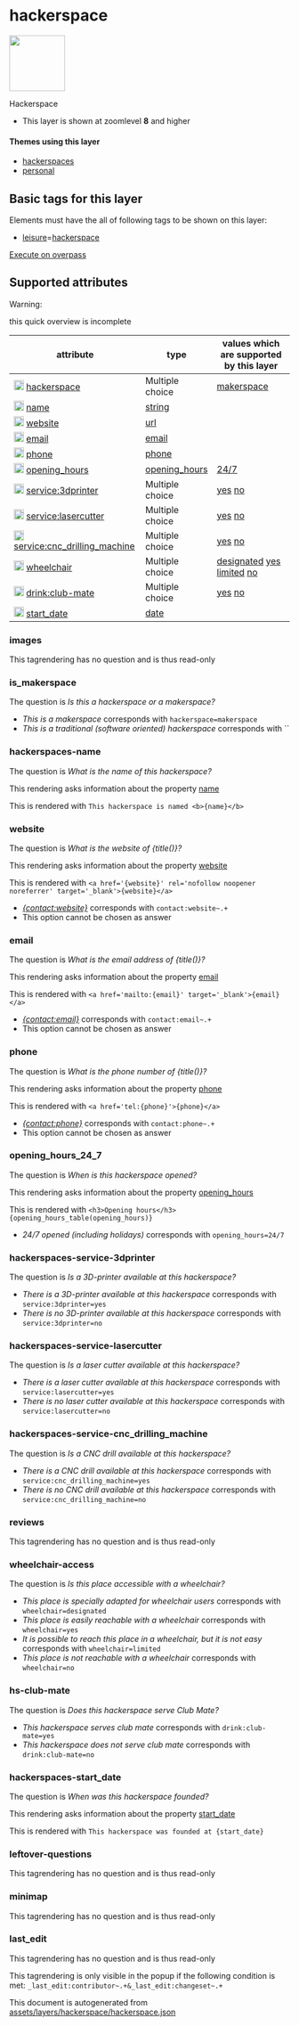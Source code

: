 [//]: # (WARNING: this file is automatically generated. Please find the sources at the bottom and edit those sources)

 hackerspace 
=============



<img src='https://mapcomplete.osm.be/./assets/themes/hackerspaces/glider.svg' height="100px"> 

Hackerspace






  - This layer is shown at zoomlevel **8** and higher




#### Themes using this layer 





  - [hackerspaces](https://mapcomplete.osm.be/hackerspaces)
  - [personal](https://mapcomplete.osm.be/personal)




 Basic tags for this layer 
---------------------------



Elements must have the all of following tags to be shown on this layer:



  - <a href='https://wiki.openstreetmap.org/wiki/Key:leisure' target='_blank'>leisure</a>=<a href='https://wiki.openstreetmap.org/wiki/Tag:leisure%3Dhackerspace' target='_blank'>hackerspace</a>


[Execute on overpass](http://overpass-turbo.eu/?Q=%5Bout%3Ajson%5D%5Btimeout%3A90%5D%3B(%20%20%20%20nwr%5B%22leisure%22%3D%22hackerspace%22%5D(%7B%7Bbbox%7D%7D)%3B%0A)%3Bout%20body%3B%3E%3Bout%20skel%20qt%3B)



 Supported attributes 
----------------------



Warning: 

this quick overview is incomplete



attribute | type | values which are supported by this layer
----------- | ------ | ------------------------------------------
[<img src='https://mapcomplete.osm.be/assets/svg/statistics.svg' height='18px'>](https://taginfo.openstreetmap.org/keys/hackerspace#values) [hackerspace](https://wiki.openstreetmap.org/wiki/Key:hackerspace) | Multiple choice | [makerspace](https://wiki.openstreetmap.org/wiki/Tag:hackerspace%3Dmakerspace) [](https://wiki.openstreetmap.org/wiki/Tag:hackerspace%3D)
[<img src='https://mapcomplete.osm.be/assets/svg/statistics.svg' height='18px'>](https://taginfo.openstreetmap.org/keys/name#values) [name](https://wiki.openstreetmap.org/wiki/Key:name) | [string](../SpecialInputElements.md#string) | 
[<img src='https://mapcomplete.osm.be/assets/svg/statistics.svg' height='18px'>](https://taginfo.openstreetmap.org/keys/website#values) [website](https://wiki.openstreetmap.org/wiki/Key:website) | [url](../SpecialInputElements.md#url) | 
[<img src='https://mapcomplete.osm.be/assets/svg/statistics.svg' height='18px'>](https://taginfo.openstreetmap.org/keys/email#values) [email](https://wiki.openstreetmap.org/wiki/Key:email) | [email](../SpecialInputElements.md#email) | 
[<img src='https://mapcomplete.osm.be/assets/svg/statistics.svg' height='18px'>](https://taginfo.openstreetmap.org/keys/phone#values) [phone](https://wiki.openstreetmap.org/wiki/Key:phone) | [phone](../SpecialInputElements.md#phone) | 
[<img src='https://mapcomplete.osm.be/assets/svg/statistics.svg' height='18px'>](https://taginfo.openstreetmap.org/keys/opening_hours#values) [opening_hours](https://wiki.openstreetmap.org/wiki/Key:opening_hours) | [opening_hours](../SpecialInputElements.md#opening_hours) | [24/7](https://wiki.openstreetmap.org/wiki/Tag:opening_hours%3D24/7)
[<img src='https://mapcomplete.osm.be/assets/svg/statistics.svg' height='18px'>](https://taginfo.openstreetmap.org/keys/service:3dprinter#values) [service:3dprinter](https://wiki.openstreetmap.org/wiki/Key:service:3dprinter) | Multiple choice | [yes](https://wiki.openstreetmap.org/wiki/Tag:service:3dprinter%3Dyes) [no](https://wiki.openstreetmap.org/wiki/Tag:service:3dprinter%3Dno)
[<img src='https://mapcomplete.osm.be/assets/svg/statistics.svg' height='18px'>](https://taginfo.openstreetmap.org/keys/service:lasercutter#values) [service:lasercutter](https://wiki.openstreetmap.org/wiki/Key:service:lasercutter) | Multiple choice | [yes](https://wiki.openstreetmap.org/wiki/Tag:service:lasercutter%3Dyes) [no](https://wiki.openstreetmap.org/wiki/Tag:service:lasercutter%3Dno)
[<img src='https://mapcomplete.osm.be/assets/svg/statistics.svg' height='18px'>](https://taginfo.openstreetmap.org/keys/service:cnc_drilling_machine#values) [service:cnc_drilling_machine](https://wiki.openstreetmap.org/wiki/Key:service:cnc_drilling_machine) | Multiple choice | [yes](https://wiki.openstreetmap.org/wiki/Tag:service:cnc_drilling_machine%3Dyes) [no](https://wiki.openstreetmap.org/wiki/Tag:service:cnc_drilling_machine%3Dno)
[<img src='https://mapcomplete.osm.be/assets/svg/statistics.svg' height='18px'>](https://taginfo.openstreetmap.org/keys/wheelchair#values) [wheelchair](https://wiki.openstreetmap.org/wiki/Key:wheelchair) | Multiple choice | [designated](https://wiki.openstreetmap.org/wiki/Tag:wheelchair%3Ddesignated) [yes](https://wiki.openstreetmap.org/wiki/Tag:wheelchair%3Dyes) [limited](https://wiki.openstreetmap.org/wiki/Tag:wheelchair%3Dlimited) [no](https://wiki.openstreetmap.org/wiki/Tag:wheelchair%3Dno)
[<img src='https://mapcomplete.osm.be/assets/svg/statistics.svg' height='18px'>](https://taginfo.openstreetmap.org/keys/drink:club-mate#values) [drink:club-mate](https://wiki.openstreetmap.org/wiki/Key:drink:club-mate) | Multiple choice | [yes](https://wiki.openstreetmap.org/wiki/Tag:drink:club-mate%3Dyes) [no](https://wiki.openstreetmap.org/wiki/Tag:drink:club-mate%3Dno)
[<img src='https://mapcomplete.osm.be/assets/svg/statistics.svg' height='18px'>](https://taginfo.openstreetmap.org/keys/start_date#values) [start_date](https://wiki.openstreetmap.org/wiki/Key:start_date) | [date](../SpecialInputElements.md#date) | 




### images 



This tagrendering has no question and is thus read-only





### is_makerspace 



The question is  *Is this a hackerspace or a makerspace?*





  - *This is a makerspace*  corresponds with  `hackerspace=makerspace`
  - *This is a traditional (software oriented) hackerspace*  corresponds with  ``




### hackerspaces-name 



The question is  *What is the name of this hackerspace?*

This rendering asks information about the property  [name](https://wiki.openstreetmap.org/wiki/Key:name) 

This is rendered with  `This hackerspace is named <b>{name}</b>`





### website 



The question is  *What is the website of {title()}?*

This rendering asks information about the property  [website](https://wiki.openstreetmap.org/wiki/Key:website) 

This is rendered with  `<a href='{website}' rel='nofollow noopener noreferrer' target='_blank'>{website}</a>`





  - *<a href='{contact:website}' rel='nofollow noopener noreferrer' target='_blank'>{contact:website}</a>*  corresponds with  `contact:website~.+`
  - This option cannot be chosen as answer




### email 



The question is  *What is the email address of {title()}?*

This rendering asks information about the property  [email](https://wiki.openstreetmap.org/wiki/Key:email) 

This is rendered with  `<a href='mailto:{email}' target='_blank'>{email}</a>`





  - *<a href='mailto:{contact:email}' target='_blank'>{contact:email}</a>*  corresponds with  `contact:email~.+`
  - This option cannot be chosen as answer




### phone 



The question is  *What is the phone number of {title()}?*

This rendering asks information about the property  [phone](https://wiki.openstreetmap.org/wiki/Key:phone) 

This is rendered with  `<a href='tel:{phone}'>{phone}</a>`





  - *<a href='tel:{contact:phone}'>{contact:phone}</a>*  corresponds with  `contact:phone~.+`
  - This option cannot be chosen as answer




### opening_hours_24_7 



The question is  *When is this hackerspace opened?*

This rendering asks information about the property  [opening_hours](https://wiki.openstreetmap.org/wiki/Key:opening_hours) 

This is rendered with  `<h3>Opening hours</h3>{opening_hours_table(opening_hours)}`





  - *24/7 opened (including holidays)*  corresponds with  `opening_hours=24/7`




### hackerspaces-service-3dprinter 



The question is  *Is a 3D-printer available at this hackerspace?*





  - *There is a 3D-printer available at this hackerspace*  corresponds with  `service:3dprinter=yes`
  - *There is no 3D-printer available at this hackerspace*  corresponds with  `service:3dprinter=no`




### hackerspaces-service-lasercutter 



The question is  *Is a laser cutter available at this hackerspace?*





  - *There is a laser cutter available at this hackerspace*  corresponds with  `service:lasercutter=yes`
  - *There is no laser cutter available at this hackerspace*  corresponds with  `service:lasercutter=no`




### hackerspaces-service-cnc_drilling_machine 



The question is  *Is a CNC drill available at this hackerspace?*





  - *There is a CNC drill available at this hackerspace*  corresponds with  `service:cnc_drilling_machine=yes`
  - *There is no CNC drill available at this hackerspace*  corresponds with  `service:cnc_drilling_machine=no`




### reviews 



This tagrendering has no question and is thus read-only





### wheelchair-access 



The question is  *Is this place accessible with a wheelchair?*





  - *This place is specially adapted for wheelchair users*  corresponds with  `wheelchair=designated`
  - *This place is easily reachable with a wheelchair*  corresponds with  `wheelchair=yes`
  - *It is possible to reach this place in a wheelchair, but it is not easy*  corresponds with  `wheelchair=limited`
  - *This place is not reachable with a wheelchair*  corresponds with  `wheelchair=no`




### hs-club-mate 



The question is  *Does this hackerspace serve Club Mate?*





  - *This hackerspace serves club mate*  corresponds with  `drink:club-mate=yes`
  - *This hackerspace does not serve club mate*  corresponds with  `drink:club-mate=no`




### hackerspaces-start_date 



The question is  *When was this hackerspace founded?*

This rendering asks information about the property  [start_date](https://wiki.openstreetmap.org/wiki/Key:start_date) 

This is rendered with  `This hackerspace was founded at {start_date}`





### leftover-questions 



This tagrendering has no question and is thus read-only





### minimap 



This tagrendering has no question and is thus read-only





### last_edit 



This tagrendering has no question and is thus read-only



This tagrendering is only visible in the popup if the following condition is met: `_last_edit:contributor~.+&_last_edit:changeset~.+` 

This document is autogenerated from [assets/layers/hackerspace/hackerspace.json](https://github.com/pietervdvn/MapComplete/blob/develop/assets/layers/hackerspace/hackerspace.json)
